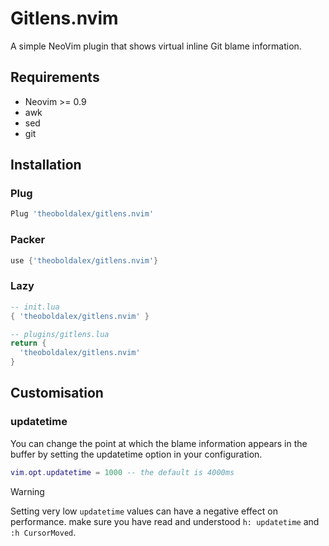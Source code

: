 # Gitlens.nvim

A simple NeoVim plugin that shows virtual inline Git blame information.

## Requirements
- Neovim >= 0.9
- awk
- sed
- git

## Installation

### Plug
```lua
Plug 'theoboldalex/gitlens.nvim'
```

### Packer
```lua
use {'theoboldalex/gitlens.nvim'}
```

### Lazy
```lua
-- init.lua
{ 'theoboldalex/gitlens.nvim' }

-- plugins/gitlens.lua
return {
  'theoboldalex/gitlens.nvim'
}
```

## Customisation

### updatetime
You can change the point at which the blame information appears in the buffer by setting the updatetime option in your configuration.

```lua
vim.opt.updatetime = 1000 -- the default is 4000ms
```
> [!WARNING]
> 
> Setting very low `updatetime` values can have a negative effect on performance. make sure you have read and understood `h: updatetime` and `:h CursorMoved`.



